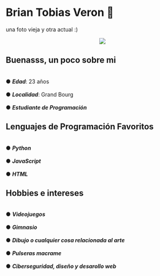 # Brian Tobias Veron 🐲
una foto vieja y otra actual :)
<div align="center" > 
  <img src="https://github.com/user-attachments/assets/607e8dae-064f-440b-862d-72409fb99fe5" />
</div>

## Buenasss, un poco sobre mi
<br>● ***Edad***: 23 años<br>
<br>● ***Localidad***: Grand Bourg<br>
<br>● ***Estudiante de Programación***<br>
## Lenguajes de Programación Favoritos
<br>● ***Python***<br>
<br>● ***JavaScript***<br>
<br>● ***HTML***<br>
## Hobbies e intereses
<br>● ***Videojuegos***<br>
<br>● ***Gimnasio***<br>
<br>● ***Dibujo o cualquier cosa relacionada al arte*** <br>
<br>● ***Pulseras macrame***<br>
<br>● ***Ciberseguridad, diseño y desarollo web***<br>
